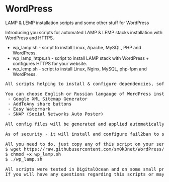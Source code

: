 # WordPress
LAMP &amp; LEMP installation scripts and some other stuff for WordPress

Introducing you scripts for automated LAMP & LEMP stacks installation with WordPress and HTTPS.

* wp_lamp.sh - script to install Linux, Apache, MySQL, PHP and WordPress.
* wp_lamp_https.sh - script to install LAMP stack with WordPress + configures HTTPS for your website.
* wp_lemp.sh - script to install Linux, Nginx, MySQL, php-fpm and WordPress.

<pre>
All scripts helping to install & configure dependencies, software, website. They providing opmtimized configurations, adding swap for your linux system depending of your actual RAM memory. During installation process you need only to answer simple questions like "Yes", "No", and enter username & password where it is required. Except stack installation and configuration, it will help you with latest WordPress version install and config. 

You can choose English or Russian langauge of WordPress installation, also additionaly it will install you 4 very useful plugins:
 - Google XML Sitemap Generator
 - AddToAny share buttons
 - Easy Watermark
 - SNAP (Social Networks Auto Poster)
 
All config files will be generated and applied automatically, including robots.txt, .htaccess if required, nginx & apache configs, SSL config.

As of security - it will install and configure fail2ban to secure your SSH daemon from bruteforce attacks and some simple DoS attacks. For Apache stack also turns on module against Apache Overflows.

All you need to do, just copy any of this script on your server and launch it with your root user:
$ wget https://raw.githubusercontent.com/sm0k3net/WordPress/master/wp_lamp.sh
$ chmod +x wp_lamp.sh
$ ./wp_lamp.sh

All scripts were tested in DigitalOcean and on some small production projects.
If you will have any questions regarding this scripts or maybe want to improve something - just ping me on email info[at]sm0k3.net
</pre>

